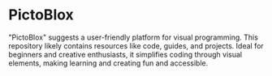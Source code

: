 # PictoBlox
"PictoBlox" suggests a user-friendly platform for visual programming. This repository likely contains resources like code, guides, and projects. Ideal for beginners and creative enthusiasts, it simplifies coding through visual elements, making learning and creating fun and accessible.
